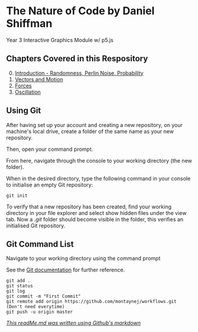 # The Nature of Code by Daniel Shiffman
Year 3 Interactive Graphics Module w/ p5.js

## Chapters Covered in this Respository 
0. [Introduction - Randomness, Perlin Noise, Probability](00_introduction)
1. [Vectors and Motion](01_vectors)
2. [Forces](02_forces)
3. [Oscillation](03_oscillation)

## Using Git
After having set up your account and creating a new repository, on your machine's local drive, create a folder of the same name as your new repository.

Then, open your command prompt.

From here, navigate through the console to your working directory (the new folder).

When in the desired directory, type the following command in your console to initialise an empty Git repository:
```
git init
```

To verify that a new repository has been created, find your working directory in your file explorer and select show hidden files under the view tab. Now a *.git* folder should become visible in the folder, this verifies an initialised Git repository.


## Git Command List
Navigate to your working directory using the command prompt

See the [Git documentation](https://git-scm.com/docs/) for further reference.
```
git add .
git status
git log
git commit -m "First Commit"
git remote add origin https://github.com/montaynej/workflows.git (Don't need everytime)
git push -u origin master
```
[*This readMe.md was written using Github's markdown*](https://help.github.com/articles/basic-writing-and-formatting-syntax/)
